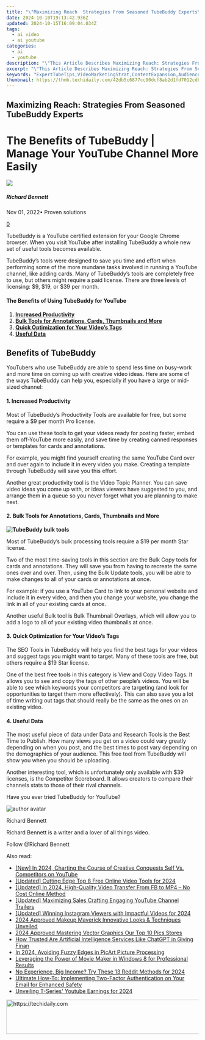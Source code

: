 ```yaml
---
title: "\"Maximizing Reach  Strategies From Seasoned TubeBuddy Experts\""
date: 2024-10-10T19:13:42.936Z
updated: 2024-10-15T16:09:04.034Z
tags:
  - ai video
  - ai youtube
categories:
  - ai
  - youtube
description: "\"This Article Describes Maximizing Reach: Strategies From Seasoned TubeBuddy Experts\""
excerpt: "\"This Article Describes Maximizing Reach: Strategies From Seasoned TubeBuddy Experts\""
keywords: "ExpertTubeTips,VideoMarketingStrat,ContentExpansion,AudienceGrowthPlans,TubeBuddyInsights,MediaReachMaximize,StrategyMastery"
thumbnail: https://thmb.techidaily.com/42db5c6877cc90dcf8ab2d1fd7012cdb680249e89327096af45fe59619012883.jpg
---
```


## Maximizing Reach: Strategies From Seasoned TubeBuddy Experts

# The Benefits of TubeBuddy | Manage Your YouTube Channel More Easily

![](https://images.wondershare.com/filmora/article-images/richard-bennett.jpg)

##### Richard Bennett

 Nov 01, 2022• Proven solutions

[0](#commentsBoxSeoTemplate)

TubeBuddy is a YouTube certified extension for your Google Chrome browser. When you visit YouTube after installing TubeBuddy a whole new set of useful tools becomes available.

TubeBuddy’s tools were designed to save you time and effort when performing some of the more mundane tasks involved in running a YouTube channel, like adding cards. Many of TubeBuddy’s tools are completely free to use, but others might require a paid license. There are three levels of licensing: $9, $19, or $39 per month.

#### The Benefits of Using TubeBuddy for YouTube

1. [**Increased Productivity**](#productivity)
2. [**Bulk Tools for Annotations, Cards, Thumbnails and More**](#bulk)
3. [**Quick Optimization for Your Video’s Tags**](#tags)
4. [**Useful Data**](#data)

## **Benefits of TubeBuddy**

YouTubers who use TubeBuddy are able to spend less time on busy-work and more time on coming up with creative video ideas. Here are some of the ways TubeBuddy can help you, especially if you have a large or mid-sized channel:

#### **1\. Increased Productivity**

Most of TubeBuddy’s Productivity Tools are available for free, but some require a $9 per month Pro license.

You can use these tools to get your videos ready for posting faster, embed them off-YouTube more easily, and save time by creating canned responses or templates for cards and annotations.

For example, you might find yourself creating the same YouTube Card over and over again to include it in every video you make. Creating a template through TubeBuddy will save you this effort.

Another great productivity tool is the Video Topic Planner. You can save video ideas you come up with, or ideas viewers have suggested to you, and arrange them in a queue so you never forget what you are planning to make next.

#### **2\. Bulk Tools for Annotations, Cards, Thumbnails and More**

**![TubeBuddy bulk tools](https://images.wondershare.com/filmora/article-images/tubebuddy-bulk-tools.jpg)**

Most of TubeBuddy’s bulk processing tools require a $19 per month Star license.

Two of the most time-saving tools in this section are the Bulk Copy tools for cards and annotations. They will save you from having to recreate the same ones over and over. Then, using the Bulk Update tools, you will be able to make changes to all of your cards or annotations at once.

For example: if you use a YouTube Card to link to your personal website and include it in every video, and then you change your website, you change the link in all of your existing cards at once.

Another useful Bulk tool is Bulk Thumbnail Overlays, which will allow you to add a logo to all of your existing video thumbnails at once.

#### **3\. Quick Optimization for Your Video’s Tags**

The SEO Tools in TubeBuddy will help you find the best tags for your videos and suggest tags you might want to target. Many of these tools are free, but others require a $19 Star license.

One of the best free tools in this category is View and Copy Video Tags. It allows you to see and copy the tags of other people’s videos. You will be able to see which keywords your competitors are targeting (and look for opportunities to target them more effectively). This can also save you a lot of time writing out tags that should really be the same as the ones on an existing video.

#### **4\. Useful Data**

The most useful piece of data under Data and Research Tools is the Best Time to Publish. How many views you get on a video could vary greatly depending on when you post, and the best times to post vary depending on the demographics of your audience. This free tool from TubeBuddy will show you when you should be uploading.

Another interesting tool, which is unfortunately only available with $39 licenses, is the Competitor Scoreboard. It allows creators to compare their channels stats to those of their rival channels.

 Have you ever tried TubeBuddy for YouTube?

![author avatar](https://images.wondershare.com/filmora/article-images/richard-bennett.jpg)

Richard Bennett

Richard Bennett is a writer and a lover of all things video.

Follow @Richard Bennett

<ins class="adsbygoogle"
     style="display:block"
     data-ad-format="autorelaxed"
     data-ad-client="ca-pub-7571918770474297"
     data-ad-slot="1223367746"></ins>

<ins class="adsbygoogle"
     style="display:block"
     data-ad-client="ca-pub-7571918770474297"
     data-ad-slot="8358498916"
     data-ad-format="auto"
     data-full-width-responsive="true"></ins>

<span class="atpl-alsoreadstyle">Also read:</span>
<div><ul>
<li><a href="https://youtube-data.techidaily.com/n-2024-charting-the-course-of-creative-conquests-self-vs-competitors-on-youtube/"><u>[New] In 2024, Charting the Course of Creative Conquests Self Vs. Competitors on YouTube</u></a></li>
<li><a href="https://youtube-data.techidaily.com/ed-cutting-edge-top-8-free-online-video-tools-for-2024/"><u>[Updated] Cutting Edge Top 8 Free Online Video Tools for 2024</u></a></li>
<li><a href="https://facebook-video-recording.techidaily.com/updated-in-2024-high-quality-video-transfer-from-fb-to-mp4-no-cost-online-method/"><u>[Updated] In 2024, High-Quality Video Transfer From FB to MP4 – No Cost Online Method</u></a></li>
<li><a href="https://youtube-data.techidaily.com/ed-maximizing-sales-crafting-engaging-youtube-channel-trailers/"><u>[Updated] Maximizing Sales Crafting Engaging YouTube Channel Trailers</u></a></li>
<li><a href="https://instagram-videos.techidaily.com/updated-winning-instagram-viewers-with-impactful-videos-for-2024/"><u>[Updated] Winning Instagram Viewers with Impactful Videos for 2024</u></a></li>
<li><a href="https://youtube-data.techidaily.com/approved-makeup-maverick-innovative-looks-and-techniques-unveiled/"><u>2024 Approved Makeup Maverick Innovative Looks & Techniques Unveiled</u></a></li>
<li><a href="https://extra-approaches.techidaily.com/2024-approved-mastering-vector-graphics-our-top-10-pics-stores/"><u>2024 Approved Mastering Vector Graphics Our Top 10 Pics Stores</u></a></li>
<li><a href="https://tech-revival.techidaily.com/how-trusted-are-artificial-intelligence-services-like-chatgpt-in-giving-finan/"><u>How Trusted Are Artificial Intelligence Services Like ChatGPT in Giving Finan</u></a></li>
<li><a href="https://fox-helps.techidaily.com/in-2024-avoiding-fuzzy-edges-in-picart-picture-processing/"><u>In 2024, Avoiding Fuzzy Edges in PicArt Picture Processing</u></a></li>
<li><a href="https://vp-tips.techidaily.com/leveraging-the-power-of-movie-maker-in-windows-8-for-professional-results/"><u>Leveraging the Power of Movie Maker in Windows 8 for Professional Results</u></a></li>
<li><a href="https://extra-approaches.techidaily.com/no-experience-big-income-try-these-13-reddit-methods-for-2024/"><u>No Experience, Big Income? Try These 13 Reddit Methods for 2024</u></a></li>
<li><a href="https://techtrends.techidaily.com/ultimate-how-to-implementing-two-factor-authentication-on-your-email-for-enhanced-safety/"><u>Ultimate How-To: Implementing Two-Factor Authentication on Your Email for Enhanced Safety</u></a></li>
<li><a href="https://youtube-data.techidaily.com/ling-t-series-youtube-earnings-for-2024/"><u>Unveiling T-Series' Youtube Earnings for 2024</u></a></li>
</ul></div>

<!-- affiliate ads begin -->
<a href="https://laganoo.pxf.io/c/5597632/1484909/16446" target="_top" id="1484909">
  <img src="//a.impactradius-go.com/display-ad/16446-1484909" border="0" alt="https://techidaily.com" width="728" height="90"/>
</a>
<img height="0" width="0" src="https://laganoo.pxf.io/i/5597632/1484909/16446" style="position:absolute;visibility:hidden;" border="0" />
<!-- affiliate ads end -->

